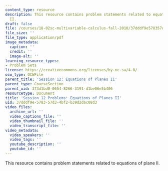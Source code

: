 ```yaml
---
content_type: resource
description: This resource contains problem statements related to equations of plane
  II.
draft: false
file: /courses/18-02sc-multivariable-calculus-fall-2010/37dddf9e578357d34bf2b39d2dac08d3_MIT18_02SC_pb_13_quest.pdf
file_size: ''
file_type: application/pdf
image_metadata:
  caption: ''
  credit: ''
  image-alt: ''
learning_resource_types:
- Problem Sets
license: https://creativecommons.org/licenses/by-nc-sa/4.0/
ocw_type: OCWFile
parent_title: 'Session 12: Equations of Planes II'
parent_type: CourseSection
parent_uid: 373d1bd0-0654-8266-3191-d1be06e5b406
resourcetype: Document
title: 'Session 12 Problems: Equations of Planes II'
uid: 37dddf9e-5783-57d3-4bf2-b39d2dac08d3
video_files:
  archive_url: ''
  video_captions_file: ''
  video_thumbnail_file: ''
  video_transcript_file: ''
video_metadata:
  video_speakers: ''
  video_tags: ''
  youtube_description: ''
  youtube_id: ''
---
```

This resource contains problem statements related to equations of plane II.
